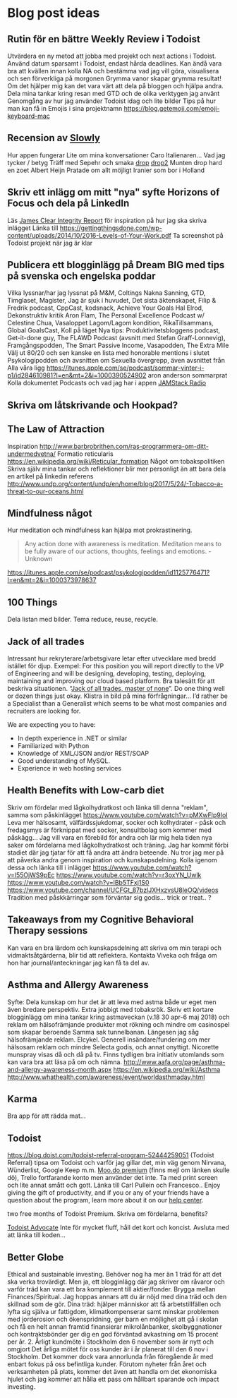 # Blog post ideas

## Rutin för en bättre Weekly Review i Todoist

Utvärdera en ny metod att jobba med projekt och next actions i Todoist.
Använd datum sparsamt i Todoist, endast hårda deadlines.
Kan ändå vara bra att kvällen innan kolla NA och bestämma vad jag vill göra, visualisera och sen förverkliga på morgonen
Grymma vanor skapar grymma resultat!
Om det hjälper mig kan det vara värt att dela på bloggen och hjälpa andra.
Dela mina tankar kring resan med GTD och de olika verktygen jag använt
Genomgång av hur jag använder Todoist idag och lite bilder
Tips på hur man kan få in Emojis i sina projektnamn https://blog.getemoji.com/emoji-keyboard-mac

## Recension av [Slowly](https://www.getslowly.com/)

Hur appen fungerar
Lite om mina konversationer
Caro
Italienaren...
Vad jag tycker / betyg
Träff med Sepehr och smaka [drop](https://awesomeamsterdam.com/about-dutch-drop/) [drop2](https://www.invadingholland.com/guides-to-holland/the-horrors-of-dutch-drop-liquorice)
Munten drop hard en zoet Albert Heijn
Pratade om allt möjligt
Iranier som bor i Holland

## Skriv ett inlägg om mitt "nya" syfte Horizons of Focus och dela på LinkedIn

Läs [James Clear Integrity Report](https://www.instapaper.com/read/1014975795) för inspiration på hur jag ska skriva inlägget
Länka till https://gettingthingsdone.com/wp-content/uploads/2014/10/2016-Levels-of-Your-Work.pdf
Ta screenshot på Todoist projekt när jag är klar 

## Publicera ett blogginlägg på Dream BIG med tips på svenska och engelska poddar

Vilka lyssnar/har jag lyssnat på
M&M, Coltings Nakna Sanning, GTD, Timglaset, Magister, Jag är sjuk i huvudet, Det sista äktenskapet, Filip & Fredrik podcast, CppCast, kodsnack, Achieve Your Goals Hal Elrod, Dekonstruktiv kritik Aron Flam, The Personal Excellence Podcast w/ Celestine Chua, Vasaloppet Lagom/Lagom kondition, RikaTillsammans, Global GoalsCast, Koll på läget
Nya tips: Produktivitetsbloggens podcast, Get-it-done guy, The FLAWD Podcast (avsnitt med Stefan Graff-Lonnevig), Framgångspodden, The Smart Passive Income, Vasapodden, The Extra Mile
Välj ut 80/20 och sen kanske en lista med honorable mentions i slutet
Psykologipodden och avsnitten om Sexuella övergrepp, även avsnittet från Alla våra ligg
https://itunes.apple.com/se/podcast/sommar-vinter-i-p1/id284610981?l=en&mt=2&i=1000390524902 aron anderson sommarprat
Kolla dokumentet Podcasts och vad jag har i appen
[JAMStack Radio](https://www.heavybit.com/library/podcasts/jamstack-radio/)

## Skriva om låtskrivande och Hookpad?

## The Law of Attraction

Inspiration http://www.barbrobrithen.com/ras-programmera-om-ditt-undermedvetna/
Formatio reticularis https://en.wikipedia.org/wiki/Reticular_formation
Något om tobakspolitiken
Skriva själv mina tankar och reflektioner blir mer personligt än att bara dela en artikel på linkedin
referens http://www.undp.org/content/undp/en/home/blog/2017/5/24/-Tobacco-a-threat-to-our-oceans.html

## Mindfulness något

Hur meditation och mindfulness kan hjälpa mot prokrastinering.

> Any action done with awareness is meditation. Meditation means to be fully aware of our actions, thoughts, feelings and emotions. - Unknown

https://itunes.apple.com/se/podcast/psykologipodden/id1125776471?l=en&mt=2&i=1000373978637

## 100 Things

Dela listan med bilder. Tema reduce, reuse, recycle.

## Jack of all trades

Intressant hur rekryterare/arbetsgivare letar efter utvecklare med bredd istället för djup.
Exempel: For this position you will report directly to the VP of Engineering and will be designing, developing, testing, deploying, maintaining and improving our cloud based platform. Bra talesätt för att beskriva situationen. “[Jack of all trades, master of none](https://en.wikipedia.org/wiki/Jack_of_all_trades,_master_of_none)”. Do one thing well or dozen things just okay. Klistra in bild på mina förfrågningar… I’d rather be a Specialist than a Generalist which seems to be what most companies and recruiters are looking for.

We are expecting you to have:

- In depth  experience in .NET or similar
- Familiarized with Python
- Knowledge of XML/JSON and/or REST/SOAP
- Good understanding of  MySQL.
- Experience in web hosting services

## Health Benefits with Low-carb diet

Skriv om fördelar med lågkolhydratkost och länka till denna "reklam", samma som påskinlägget https://www.youtube.com/watch?v=pMXwFlp9IoI
Leva mer hälsosamt, välfärdssjukdomar, socker och kolhydrater - påsk och fredagsmys är förknippat med socker, konsultbolag som kommer med påskägg…
Jag vill vara en förebild för andra och lär mig hela tiden nya saker om fördelarna med lågkolhydratkost och träning. Jag har kommit förbi stadiet där jag tjatar för att få andra att ändra beteende. Nu tror jag mer på att påverka andra genom inspiration och kunskapsdelning.
Kolla igenom dessa och länka till i inlägget
https://www.youtube.com/watch?v=l55OjWS9pEc
https://www.youtube.com/watch?v=r3oxYN_Uwlk
https://www.youtube.com/watch?v=lBb5TFxj1S0
https://www.youtube.com/channel/UCFGt_87bzlJXHxzvsU8leOQ/videos
Tradition med påskkärringar som förväntar sig godis... trick or treat.. ?

## Takeaways from my Cognitive Behavioral Therapy sessions

Kan vara en bra lärdom och kunskapsdelning att skriva om min terapi och vidmaktsåtgärderna, blir tid att reflektera. Kontakta Viveka och fråga om hon har journal/anteckningar jag kan få ta del av.

## Asthma and Allergy Awareness

Syfte: Dela kunskap om hur det är att leva med astma både ur eget men även bredare perspektiv. Extra jobbigt med tobaksrök.
Skriv ett kortare blogginlägg om mina tankar kring astmaveckan (v.18 30 apr-6 maj 2018) och reklam om hälsofrämjande produkter mot rökning och mindre om casinospel som skapar beroende
Samma sak tunnelbanan. Längesen jag såg hälsofrämjande reklam. Elcykel. Generell insändare/fundering om mer hälsosam reklam och mindre Selecta godis, och annat onyttigt. Nicorette munspray visas då och då på tv.
Finns tydligen bra initiativ utomlands som kan vara bra att läsa på om och nämna.
http://www.aafa.org/page/asthma-and-allergy-awareness-month.aspx
https://en.wikipedia.org/wiki/Asthma
http://www.whathealth.com/awareness/event/worldasthmaday.html

## Karma

Bra app för att rädda mat…

## Todoist

https://blog.doist.com/todoist-referral-program-52444259051 (Todoist Referral) tipsa om Todoist och varför jag gillar det, min väg genom Nirvana, Wünderlist, Google Keep m.m. [Moo.do premium](https://d1ysz50cxb9zwl.cloudfront.net/s8_5_1y1VT3R0tqaW6qXcx0W66cjuaxJcj0aXElBrcDSUMOwLT-0LmLCwORS5S9r/by/13481936/as/13481936_303a1b93ef448075291d72a3b31d1831.email.html?Expires=1539611498&Signature=AZ407MZZN~INkKxy6AneQyxeIwvGh40Iojlpi7GQ~OxKpFd9Z0ta7dSkGczxc1R3crHxnQl-pkbOefIURo6lj2C0FvbnSl3dztgg3qAaVx7xEA9V2LOpJHO07m7MaLuBRJyrKhnZ2m3Vo4suhX5eduYZ6FcAJqQ872uplOB7wXd24t4eSiNRkftIdR6GtLz7Hju4NVWfZAxqV4cVADLyusitMnH2KQDsi4ZPpyIB5Xs6jTv4nFNI342g9qLwWvF-hQHXT37vnkfTJr5ZmIVDRHu9E50pW-678g0jWGJ97VYRyIOoFuJQJ-8A-25HoSF-rj9-lWP6J9mSmsg1ey7Uag__&Key-Pair-Id=APKAJAERRT46LD6FN4NA) (finns mejl om länken skulle dö), Trello fortfarande konto men använder det inte. Ta med print screen och lite annat smått och gott. Länka till Carl Pullein och Francesco..
Enjoy giving the gift of productivity, and if you or any of your friends have a question about the program, learn more about it on our [help center](https://support.todoist.com/hc/en-us/articles/360000307999).

two free months of Todoist Premium.
Skriva om fördelarna, benefits?

[Todoist Advocate](https://todoist.com/r/rasmus_nordling_aleibd)
Inte för mycket fluff, håll det kort och koncist. Avsluta med att länka till koden...

## Better Globe

Ethical and sustainable investing. 
Behöver nog ha mer än 1 träd för att det ska verka trovärdigt. Men ja, ett blogginlägg där jag skriver om råvaror och varför träd kan vara ett bra komplement till aktier/fonder. Brygga mellan Finances/Spiritual. Jag hoppas annars att du är nöjd med dina träd och den skillnad som de gör. Dina träd: 
hjälper människor att få arbetstillfällen och lyfta sig själva ur fattigdom, 
klimatkompenserar samt minskar problemen med jorderosion och ökenspridning, 
ger barn en möjlighet att gå i skolan och få en helt annan framtid
finansierar mikrolånbanker, skolbyggnationer och kontraktsbönder
ger dig en god förväntad avkastning om 15 procent per år.
2. Årligt kundmöte i Stockholm den 6 november som är nytt och omgjort
Det årliga mötet för oss kunder är i år planerat till den 6 nov i Stockholm. Det kommer dock vara annorlunda från föregående år med enbart fokus på oss befintliga kunder. Förutom nyheter från året och verksamheten på plats, kommer det även att handla om det ekonomiska hjulet och jag kommer att hålla ett pass om hållbart sparande och impact investing.